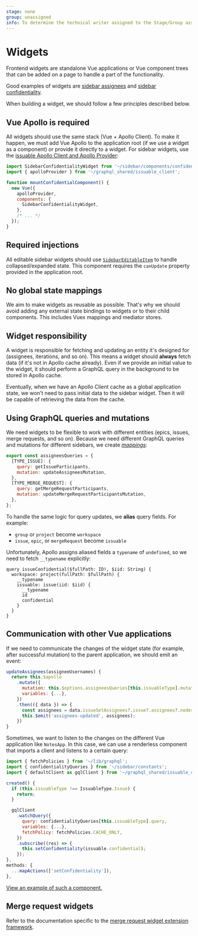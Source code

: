 ```yaml
---
stage: none
group: unassigned
info: To determine the technical writer assigned to the Stage/Group associated with this page, see https://about.gitlab.com/handbook/product/ux/technical-writing/#assignments
---
```


# Widgets

Frontend widgets are standalone Vue applications or Vue component trees that can be added on a page
to handle a part of the functionality.

Good examples of widgets are [sidebar assignees](https://gitlab.com/gitlab-org/gitlab/-/blob/master/app/assets/javascripts/sidebar/components/assignees/sidebar_assignees_widget.vue) and [sidebar confidentiality](https://gitlab.com/gitlab-org/gitlab/-/blob/master/app/assets/javascripts/sidebar/components/confidential/sidebar_confidentiality_widget.vue).

When building a widget, we should follow a few principles described below.

## Vue Apollo is required

All widgets should use the same stack (Vue + Apollo Client).
To make it happen, we must add Vue Apollo to the application root (if we use a widget
as a component) or provide it directly to a widget. For sidebar widgets, use the
[issuable Apollo Client and Apollo Provider](https://gitlab.com/gitlab-org/gitlab/-/blob/master/app/assets/javascripts/graphql_shared/issuable_client.js):

```javascript
import SidebarConfidentialityWidget from '~/sidebar/components/confidential/sidebar_confidentiality_widget.vue';
import { apolloProvider } from '~/graphql_shared/issuable_client';

function mountConfidentialComponent() {
  new Vue({
    apolloProvider,
    components: {
      SidebarConfidentialityWidget,
    },
    /* ... */
  });
}
```

## Required injections

All editable sidebar widgets should use [`SidebarEditableItem`](https://gitlab.com/gitlab-org/gitlab/-/blob/master/app/assets/javascripts/sidebar/components/sidebar_editable_item.vue) to handle collapsed/expanded state. This component requires the `canUpdate` property provided in the application root.

## No global state mappings

We aim to make widgets as reusable as possible. That's why we should avoid adding any external state
bindings to widgets or to their child components. This includes Vuex mappings and mediator stores.

## Widget responsibility

A widget is responsible for fetching and updating an entity it's designed for (assignees, iterations, and so on).
This means a widget should **always** fetch data (if it's not in Apollo cache already).
Even if we provide an initial value to the widget, it should perform a GraphQL query in the background
to be stored in Apollo cache.

Eventually, when we have an Apollo Client cache as a global application state, we won't need to pass
initial data to the sidebar widget. Then it will be capable of retrieving the data from the cache.

## Using GraphQL queries and mutations

We need widgets to be flexible to work with different entities (epics, issues, merge requests, and so on).
Because we need different GraphQL queries and mutations for different sidebars, we create
[_mappings_](https://gitlab.com/gitlab-org/gitlab/-/blob/master/app/assets/javascripts/sidebar/constants.js#L9):

```javascript
export const assigneesQueries = {
  [TYPE_ISSUE]: {
    query: getIssueParticipants,
    mutation: updateAssigneesMutation,
  },
  [TYPE_MERGE_REQUEST]: {
    query: getMergeRequestParticipants,
    mutation: updateMergeRequestParticipantsMutation,
  },
};
```

To handle the same logic for query updates, we **alias** query fields. For example:

- `group` or `project` become `workspace`
- `issue`, `epic`, or `mergeRequest` become `issuable`

Unfortunately, Apollo assigns aliased fields a `typename` of `undefined`, so we need to fetch `__typename` explicitly:

```plaintext
query issueConfidential($fullPath: ID!, $iid: String) {
  workspace: project(fullPath: $fullPath) {
    __typename
    issuable: issue(iid: $iid) {
      __typename
      id
      confidential
    }
  }
}
```

## Communication with other Vue applications

If we need to communicate the changes of the widget state (for example, after successful mutation)
to the parent application, we should emit an event:

```javascript
updateAssignees(assigneeUsernames) {
  return this.$apollo
    .mutate({
      mutation: this.$options.assigneesQueries[this.issuableType].mutation,
      variables: {...},
    })
    .then(({ data }) => {
      const assignees = data.issueSetAssignees?.issue?.assignees?.nodes || [];
      this.$emit('assignees-updated', assignees);
    })
}
```

Sometimes, we want to listen to the changes on the different Vue application like `NotesApp`.
In this case, we can use a renderless component that imports a client and listens to a certain query:

```javascript
import { fetchPolicies } from '~/lib/graphql';
import { confidentialityQueries } from '~/sidebar/constants';
import { defaultClient as gqlClient } from '~/graphql_shared/issuable_client';

created() {
  if (this.issuableType !== IssuableType.Issue) {
    return;
  }

  gqlClient
    .watchQuery({
      query: confidentialityQueries[this.issuableType].query,
      variables: {...},
      fetchPolicy: fetchPolicies.CACHE_ONLY,
    })
    .subscribe((res) => {
      this.setConfidentiality(issuable.confidential);
    });
},
methods: {
  ...mapActions(['setConfidentiality']),
},
```

[View an example of such a component.](https://gitlab.com/gitlab-org/gitlab/-/blob/master/app/assets/javascripts/notes/components/sidebar_subscription.vue)

## Merge request widgets

Refer to the documentation specific to the [merge request widget extension framework](merge_request_widget_extensions.md).

